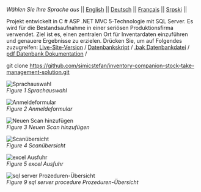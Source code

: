 *Wählen Sie Ihre Sprache aus* ||
[English]( https://github.com/simicstefan/inventory-companion-stock-take-management-solution/blob/master/readme_en.md "english") ||
[Deutsch]( https://github.com/simicstefan/inventory-companion-stock-take-management-solution/blob/master/readme_de.md "deutsch") ||
[Français]( https://github.com/simicstefan/inventory-companion-stock-take-management-solution/blob/master/readme_fr.md "fran‡ais") ||
[Srpski]( https://github.com/simicstefan/inventory-companion-stock-take-management-solution/blob/master/readme_sr.md "srpski") ||

Projekt entwickelt in C # ASP .NET MVC 5-Technologie mit SQL Server. Es wird für die Bestandsaufnahme in einer seriösen Produktionsfirma verwendet. Ziel ist es, einen zentralen Ort für Inventardaten einzuführen und genauere Ergebnisse zu erzielen.
Drücken Sie, um auf Folgendes zuzugreifen: 
[Live-Site-Version](http://simicstefan10-001-site2.btempurl.com/ "Live-Site-Version") /
[Datenbankskript](https://github.com/simicstefan/inventory-companion-stock-take-management-solution/blob/master/_database-script.rtf " Datenbankskript ") /
[.bak Datenbankdatei](https://github.com/simicstefan/inventory-companion-stock-take-management-solution/blob/master/Popis.bak?raw=true "[.bak Datenbankdatei ") /
[pdf Datenbank Dokumentation](https://github.com/simicstefan/inventory-companion-stock-take-management-solution/blob/master/InventoryCompanio__documentation.pdf " pdf Datenbank Dokumentation ") /

git clone https://github.com/simicstefan/inventory-companion-stock-take-management-solution.git

![Sprachauswahl]( https://user-images.githubusercontent.com/34691870/78506281-cc902100-7778-11ea-9128-dc4bdb0aa411.png)  
*Figure 1 Sprachauswahl*

![Anmeldeformular]( https://user-images.githubusercontent.com/34691870/78506282-cc902100-7778-11ea-812d-594b74321ab2.png)  
*Figure 2 Anmeldeformular*

![Neuen Scan hinzufügen]( https://user-images.githubusercontent.com/34691870/78506283-cd28b780-7778-11ea-919d-a5d3a61e5a24.png)  
*Figure 3 Neuen Scan hinzufügen*

![Scanübersicht]( https://user-images.githubusercontent.com/34691870/78506284-cdc14e00-7778-11ea-8ac3-8e24e5a27e3d.png)  
*Figure 4 Scanübersicht*

![excel Ausfuhr]( https://user-images.githubusercontent.com/34691870/78506285-cdc14e00-7778-11ea-9dc0-3cb797805758.png)  
*Figure 5 excel Ausfuhr*

![sql server Prozeduren-Übersicht]( https://user-images.githubusercontent.com/34691870/78506280-cb5ef400-7778-11ea-9e01-b2658521e1af.png)  
*Figure 9 sql server procedure Prozeduren-Übersicht*


